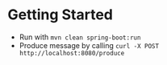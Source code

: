 # Getting Started

- Run with `mvn clean spring-boot:run`
- Produce message by calling `curl -X POST http://localhost:8080/produce`
